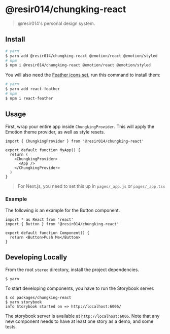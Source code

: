 # @resir014/chungking-react

> @resir014's personal design system.

## Install

```bash
# yarn
$ yarn add @resir014/chungking-react @emotion/react @emotion/styled
# npm
$ npm i @resir014/chungking-react @emotion/react @emotion/styled
```

You will also need the [Feather icons set](https://feathericons.com/), run this command to install them:

```bash
# yarn
$ yarn add react-feather
# npm
$ npm i react-feather
```

## Usage

First, wrap your entire app inside `ChungkingProvider`. This will apply the Emotion theme provider, as well as style resets.

```tsx
import { ChungkingProvider } from '@resir014/chungking-react'

export default function MyApp() {
  return (
    <ChungkingProvider>
      <App />
    </ChungkingProvider>
  )
}
```

> For Next.js, you need to set this up in `pages/_app.js` or `pages/_app.tsx`

### Example

The following is an example for the Button component.

```tsx
import * as React from 'react'
import { Button } from '@resir014/chungking-react'

export default function Component() {
  return <Button>Push Me</Button>
}
```

## Developing Locally

From the root `stereo` directory, install the project dependencies.

```sh-session
$ yarn
```

To start developing components, you have to run the Storybook server.

```sh-session
$ cd packages/chungking-react
$ yarn storybook
info Storybook started on => http://localhost:6006/
```

The storybook server is available at `http://localhost:6006`. Note that any new component needs to have at least one story as a demo, and some tests.
